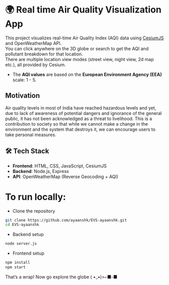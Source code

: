 # 🌍 Real time Air Quality Visualization App
This project visualizes real-time Air Quality Index (AQI) data using [CesiumJS](https://cesium.com/platform/cesiumjs/) and OpenWeatherMap API.  
You can click anywhere on the 3D globe or search to get the AQI and pollutant breakdown for that location.  
There are multiple location view modes (street view, night view, 2d map etc.), all provided by Cesium.  
- The **AQI values** are based on the **European Environment Agency (EEA)** scale: 1 - 5.

## Motivation
Air quality levels in most of India have reached hazardous levels and yet, due to lack of awareness of potential dangers and ignorance of the general public, it has not been acknowledged as a threat to livelihood. This is a contribution to society so that while we cannot make a change in the environment and the system that destroys it, we can encourage users to take personal measures.
## 🛠️ Tech Stack

- **Frontend**: HTML, CSS, JavaScript, CesiumJS
- **Backend**: Node.js, Express
- **API**: OpenWeatherMap (Reverse Geocoding + AQI)

# To run locally:  
- Clone the repository
```bash
git clone https://github.com/ayaanshk/EVS-ayaanshk.git
cd EVS-ayaanshk
```
- Backend setup
```bash
node server.js
```
- Frontend setup
```bash
npm install
npm start
```  

That’s a wrap!
Now go explore the globe ( •_•)>⌐■-■
